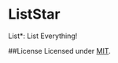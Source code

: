 ListStar
========

List*: List Everything!


##License
Licensed under [MIT](http://opensource.org/licenses/MIT).
